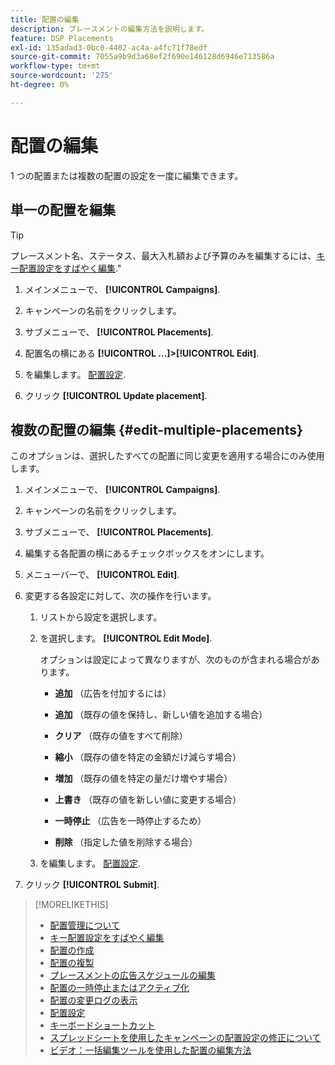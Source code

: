 ```yaml
---
title: 配置の編集
description: プレースメントの編集方法を説明します。
feature: DSP Placements
exl-id: 135adad3-0bc0-4402-ac4a-a4fc71f78edf
source-git-commit: 7055a9b9d3a68ef2f690e146128d6946e713586a
workflow-type: tm+mt
source-wordcount: '275'
ht-degree: 0%

---
```


# 配置の編集

1 つの配置または複数の配置の設定を一度に編集できます。

<!-- Some placements don't have this option. Clarify which placement types aren't eligible -- is it PG placements, or all placements using private inventory? And anything else? -->

## 単一の配置を編集

>[!TIP]
>
> プレースメント名、ステータス、最大入札額および予算のみを編集するには、[キー配置設定をすばやく編集](/help/dsp/campaign-management/placements/placement-quick-edit.md).&quot;

1. メインメニューで、 **[!UICONTROL Campaigns]**.

1. キャンペーンの名前をクリックします。

1. サブメニューで、 **[!UICONTROL Placements]**.

1. 配置名の横にある  **[!UICONTROL ...]>[!UICONTROL Edit]**.

1. を編集します。 [配置設定](placement-settings.md).

1. クリック **[!UICONTROL Update placement]**.

## 複数の配置の編集 {#edit-multiple-placements}

このオプションは、選択したすべての配置に同じ変更を適用する場合にのみ使用します。

1. メインメニューで、 **[!UICONTROL Campaigns]**.

1. キャンペーンの名前をクリックします。

1. サブメニューで、 **[!UICONTROL Placements]**.

1. 編集する各配置の横にあるチェックボックスをオンにします。

1. メニューバーで、 **[!UICONTROL Edit]**.

1. 変更する各設定に対して、次の操作を行います。

   1. リストから設定を選択します。

   1. を選択します。 **[!UICONTROL Edit Mode]**.

      オプションは設定によって異なりますが、次のものが含まれる場合があります。

      * **追加** （広告を付加するには）

      * **追加** （既存の値を保持し、新しい値を追加する場合）

      * **クリア** （既存の値をすべて削除）

      * **縮小** （既存の値を特定の金額だけ減らす場合）

      * **増加** （既存の値を特定の量だけ増やす場合）

      * **上書き** （既存の値を新しい値に変更する場合）

      * **一時停止** （広告を一時停止するため）

      * **削除** （指定した値を削除する場合）
   1. を編集します。 [配置設定](placement-settings.md).


1. クリック **[!UICONTROL Submit]**.

>[!MORELIKETHIS]
>
>* [配置管理について](placement-about.md)
>* [キー配置設定をすばやく編集](placement-quick-edit.md)
>* [配置の作成](placement-create.md)
>* [配置の複製](placement-duplicate.md)
>* [プレースメントの広告スケジュールの編集](placement-edit-ad-schedule.md)
>* [配置の一時停止またはアクティブ化](placement-pause-activate.md)
>* [配置の変更ログの表示](placement-change-log.md)
>* [配置設定](placement-settings.md)
>* [キーボードショートカット](/help/dsp/campaign-management/reports/keyboard-shortcuts.md)
>* [スプレッドシートを使用したキャンペーンの配置設定の修正について](/help/dsp/campaign-management/qa/qa-about.md)
>* [ビデオ：一括編集ツールを使用した配置の編集方法](https://experienceleague.adobe.com/docs/advertising-cloud-learn/tutorials/dsp/bulk-edit-placement-tools.html)

